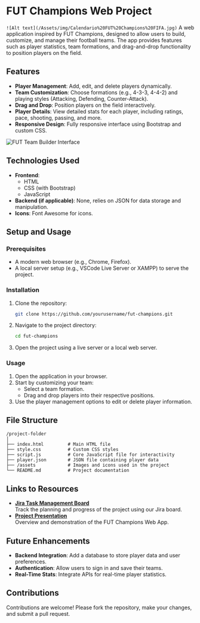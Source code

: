 # FUT Champions Web Project
`![Alt text](/Assets/img/Calendario%20FUT%20Champions%20FIFA.jpg)`
A web application inspired by FUT Champions, designed to allow users to build, customize, and manage their football teams. The app provides features such as player statistics, team formations, and drag-and-drop functionality to position players on the field.

## Features

- **Player Management**: Add, edit, and delete players dynamically.
- **Team Customization**: Choose formations (e.g., 4-3-3, 4-4-2) and playing styles (Attacking, Defending, Counter-Attack).
- **Drag and Drop**: Position players on the field interactively.
- **Player Details**: View detailed stats for each player, including ratings, pace, shooting, passing, and more.
- **Responsive Design**: Fully responsive interface using Bootstrap and custom CSS.

![FUT Team Builder Interface](images/fut_team_builder_ui.png) <!-- Add your image here -->

## Technologies Used

- **Frontend**: 
  - HTML
  - CSS (with Bootstrap)
  - JavaScript
- **Backend (if applicable)**: None, relies on JSON for data storage and manipulation.
- **Icons**: Font Awesome for icons.

## Setup and Usage

### Prerequisites
- A modern web browser (e.g., Chrome, Firefox).
- A local server setup (e.g., VSCode Live Server or XAMPP) to serve the project.

### Installation
1. Clone the repository:
   ```bash
   git clone https://github.com/yourusername/fut-champions.git
   ```
2. Navigate to the project directory:
   ```bash
   cd fut-champions
   ```
3. Open the project using a live server or a local web server.

### Usage
1. Open the application in your browser.
2. Start by customizing your team:
   - Select a team formation.
   - Drag and drop players into their respective positions.
3. Use the player management options to edit or delete player information.

## File Structure

```
/project-folder
│
├── index.html         # Main HTML file
├── style.css          # Custom CSS styles
├── script.js          # Core JavaScript file for interactivity
├── player.json        # JSON file containing player data
├── /assets            # Images and icons used in the project
└── README.md          # Project documentation
```

## Links to Resources

- **[Jira Task Management Board](https://kardachezakaria.atlassian.net/jira/software/projects/WAFCWAUT/boards/13?atlOrigin=eyJpIjoiMWVkYmQxZGVjMzFhNGIyMDljNGNhNzE4YjY2MTc0NmYiLCJwIjoiaiJ9)**  
  Track the planning and progress of the project using our Jira board.
- **[Project Presentation](https://www.canva.com/design/DAGX396o0_s/-vkhe3ZZ5doY5oPJEXBYsQ/edit)**  
  Overview and demonstration of the FUT Champions Web App.

## Future Enhancements

- **Backend Integration**: Add a database to store player data and user preferences.
- **Authentication**: Allow users to sign in and save their teams.
- **Real-Time Stats**: Integrate APIs for real-time player statistics.

## Contributions

Contributions are welcome! Please fork the repository, make your changes, and submit a pull request.

